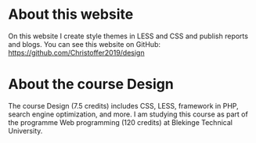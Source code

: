 About this website
==================

On this website I create style themes in LESS and CSS and publish reports and blogs. You can see this website on GitHub: https://github.com/Christoffer2019/design

About the course Design
=======================

The course Design (7.5 credits) includes CSS, LESS, framework in PHP, search engine optimization, and more. I am studying this course as part of the programme Web programming (120 credits) at Blekinge Technical University.